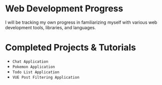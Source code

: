 # Web Development Progress
I will be tracking my own progress in familiarizing myself with various web development tools, libraries, and languages.

# Completed Projects & Tutorials
* `Chat Application`
* `Pokemon Application`
* `Todo List Application`
* `VUE Post Filtering Application`
